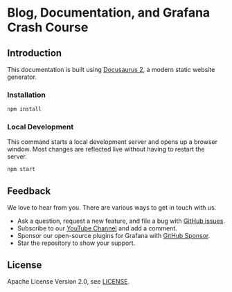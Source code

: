 # Blog, Documentation, and Grafana Crash Course

## Introduction

This documentation is built using [Docusaurus 2](https://docusaurus.io/), a modern static website generator.

### Installation

```sh
npm install
```

### Local Development

This command starts a local development server and opens up a browser window. Most changes are reflected live without having to restart the server.

```sh
npm start
```

## Feedback

We love to hear from you. There are various ways to get in touch with us.

- Ask a question, request a new feature, and file a bug with [GitHub issues](https://github.com/volkovlabs/volkovlabs.io/issues/new/choose).
- Subscribe to our [YouTube Channel](https://www.youtube.com/@volkovlabs) and add a comment.
- Sponsor our open-source plugins for Grafana with [GitHub Sponsor](https://github.com/sponsors/VolkovLabs).
- Star the repository to show your support.

## License

Apache License Version 2.0, see [LICENSE](https://github.com/volkovlabs/volkovlabs.io/blob/main/LICENSE).
